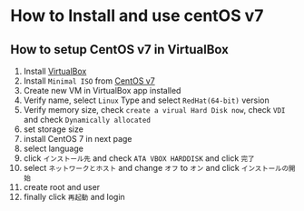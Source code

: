 # How to Install and use centOS v7

## How to setup CentOS v7 in VirtualBox

1. Install [VirtualBox][1]
1. Install `Minimal ISO` from [CentOS v7][2]
1. Create new VM in VirtualBox app installed
1. Verify name, select `Linux` Type and select `RedHat(64-bit)` version
1. Verify memory size, check `create a virual Hard Disk now`, check
   `VDI` and check `Dynamically allocated`
1. set storage size
1. install CentOS 7 in next page
1. select language
1. click `インストール先` and check `ATA VBOX HARDDISK` and click `完了`
1. select `ネットワークとホスト` and change `オフ` to `オン` and click `インストールの開始`
1. create root and user
1. finally click `再起動` and login

[1]: https://www.oracle.com/technetwork/server-storage/virtualbox/downloads/index.html?ssSourceSiteId=otnjp
[2]: https://www.centos.org/download/
